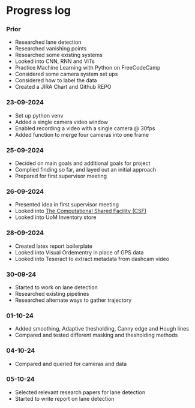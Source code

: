 # Progress log
### Prior
- Researched lane detection
- Researched vanishing points
- Researched some existing systems
- Looked into CNN, RNN and ViTs
- Practice Machine Learning with Python on FreeCodeCamp
- Considered some camera system set ups
- Considered how to label the data
- Created a JIRA Chart and Github REPO

### 23-09-2024
- Set up python venv
- Added a single camera video window
- Enabled recording a video with a single camera @ 30fps
- Added function to merge four cameras into one frame

### 25-09-2024
- Decided on main goals and additional goals for project
- Complied finding so far, and layed out  an initial approach
- Prepared for first supervisor meeting
  
### 26-09-2024
- Presented idea in first supervisor meeting
- Looked into [The Computational Shared Facility (CSF)](https://research-it.manchester.ac.uk/services/the-computational-shared-facility-csf/)
- Looked into UoM Inventory store

### 28-09-2024
- Created latex report boilerplate
- Looked into Visual Ordementry in place of GPS data
- Looked into Teseract to extract metadata from dashcam video


### 30-09-24
- Started to work on lane detection
- Researched existing pipelines
- Researched alternate ways to gather trajectory

### 01-10-24
- Added smoothing, Adaptive thesholding, Canny edge and Hough lines
- Compared and tested different masking and thesholding methods

### 04-10-24
- Compared and queried for cameras and data

### 05-10-24
- Selected relevant research papers for lane detection
- Started to write report on lane detection


